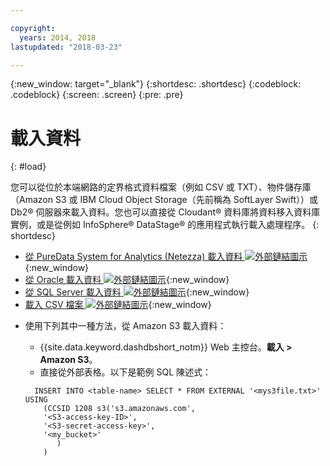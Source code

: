 ```yaml
---

copyright:
  years: 2014, 2018
lastupdated: "2018-03-23"

---
```


<!-- Attribute definitions --> 
{:new_window: target="_blank"}
{:shortdesc: .shortdesc}
{:codeblock: .codeblock}
{:screen: .screen}
{:pre: .pre}

# 載入資料
{: #load}

您可以從位於本端網路的定界格式資料檔案（例如 CSV 或 TXT）、物件儲存庫（Amazon S3 或 IBM Cloud Object Storage（先前稱為 SoftLayer Swift））或 Db2® 伺服器來載入資料。您也可以直接從 Cloudant® 資料庫將資料移入資料庫實例，或是從例如 InfoSphere® DataStage® 的應用程式執行載入處理程序。
{: shortdesc}

* [從 PureData System for Analytics (Netezza) 載入資料 ![外部鏈結圖示](../../icons/launch-glyph.svg "外部鏈結圖示")](https://lift.ng.bluemix.net/#docs){:new_window}
* [從 Oracle 載入資料 ![外部鏈結圖示](../../icons/launch-glyph.svg "外部鏈結圖示")](https://lift.ng.bluemix.net/#docs){:new_window}
* [從 SQL Server 載入資料 ![外部鏈結圖示](../../icons/launch-glyph.svg "外部鏈結圖示")](https://lift.ng.bluemix.net/#docs){:new_window}
* [載入 CSV 檔案 ![外部鏈結圖示](../../icons/launch-glyph.svg "外部鏈結圖示")](https://lift.ng.bluemix.net/#docs){:new_window}
<!-- * [Loading data from IBM Cloud Object Storage (formerly SoftLayer Swift) ![External link icon](../../icons/launch-glyph.svg "External link icon")](https://www.ibm.com/support/knowledgecenter/SS6NHC/com.ibm.swg.im.dashdb.doc/learn_how/loaddata_swift.html){:new_window} -->
* 使用下列其中一種方法，從 Amazon S3 載入資料：
    * {{site.data.keyword.dashdbshort_notm}} Web 主控台。**載入 > Amazon S3**。 
    * 直接從外部表格。以下是範例 SQL 陳述式：

    ```
      INSERT INTO <table-name> SELECT * FROM EXTERNAL '<mys3file.txt>' USING
        (CCSID 1208 s3('s3.amazonaws.com', 
        '<S3-access-key-ID>',
        '<S3-secret-access-key>', 
        '<my_bucket>'
           )
        )      
    ```

<!-- [Loading data from Amazon S3 ![External link icon](../../icons/launch-glyph.svg "External link icon")](https://www.ibm.com/support/knowledgecenter/SS6NHC/com.ibm.swg.im.dashdb.doc/learn_how/s3.html){:new_window} -->
